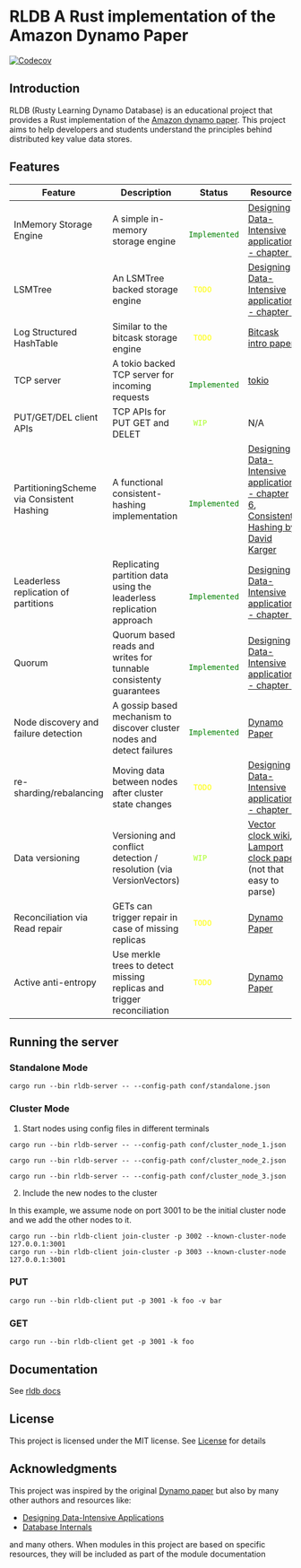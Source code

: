 # RLDB A Rust implementation of the Amazon Dynamo Paper
[![Codecov](https://codecov.io/github/rcmgleite/rldb/coverage.svg?branch=master)](https://codecov.io/gh/rcmgleite/rldb)

## Introduction
RLDB (Rusty Learning Dynamo Database) is an educational project that provides a Rust implementation of the [Amazon dynamo paper](https://www.allthingsdistributed.com/files/amazon-dynamo-sosp2007.pdf). This project aims to help developers and students understand the principles behind distributed key value data stores.

## Features
| Feature | Description | Status | Resources |
| --- | --- | --- | --- |
| InMemory Storage Engine | A simple in-memory storage engine | <code style="color : green"> Implemented </code> | [Designing Data-Intensive applications - chapter 3](https://www.oreilly.com/library/view/designing-data-intensive-applications/9781491903063/) | 
| LSMTree | An LSMTree backed storage engine | <code style="color : yellow"> TODO </code> | [Designing Data-Intensive applications - chapter 3](https://www.oreilly.com/library/view/designing-data-intensive-applications/9781491903063/) |
| Log Structured HashTable | Similar to the bitcask storage engine | <code style="color : yellow"> TODO </code> | [Bitcask intro paper](https://riak.com/assets/bitcask-intro.pdf) |
| TCP server | A tokio backed TCP server for incoming requests | <code style="color : green"> Implemented </code> | [tokio](https://github.com/tokio-rs/tokio) |
| PUT/GET/DEL client APIs | TCP APIs for PUT GET and DELET | <code style="color : greenyellow"> WIP </code> | N/A |
| PartitioningScheme via Consistent Hashing | A functional consistent-hashing implementation | <code style="color : green"> Implemented </code> | [Designing Data-Intensive applications - chapter 6](https://www.oreilly.com/library/view/designing-data-intensive-applications/9781491903063/), [Consistent Hashing by David Karger](https://cs.brown.edu/courses/csci2950-u/papers/chash99www.pdf) |
| Leaderless replication of partitions | Replicating partition data using the leaderless replication approach | <code style="color : green"> Implemented </code> | [Designing Data-Intensive applications - chapter 5](https://www.oreilly.com/library/view/designing-data-intensive-applications/9781491903063/) |
| Quorum | Quorum based reads and writes for tunnable consistenty guarantees | <code style="color : green"> Implemented </code> | [Designing Data-Intensive applications - chapter 5](https://www.oreilly.com/library/view/designing-data-intensive-applications/9781491903063/) |
| Node discovery and failure detection| A gossip based mechanism to discover cluster nodes and detect failures | <code style="color : green"> Implemented </code> | [Dynamo Paper](https://www.allthingsdistributed.com/files/amazon-dynamo-sosp2007.pdf)
| re-sharding/rebalancing | Moving data between nodes after cluster state changes | <code style="color : yellow"> TODO </code> | [Designing Data-Intensive applications - chapter 6](https://www.oreilly.com/library/view/designing-data-intensive-applications/9781491903063/) |
| Data versioning | Versioning and conflict detection / resolution (via VersionVectors) | <code style="color : greenyellow"> WIP </code> | [Vector clock wiki](https://en.wikipedia.org/wiki/Vector_clock), [Lamport clock paper](https://lamport.azurewebsites.net/pubs/time-clocks.pdf) (not that easy to parse)
| Reconciliation via Read repair | GETs can trigger repair in case of missing replicas | <code style="color : yellow"> TODO </code> | [Dynamo Paper](https://www.allthingsdistributed.com/files/amazon-dynamo-sosp2007.pdf)
| Active anti-entropy | Use merkle trees to detect missing replicas and trigger reconciliation | <code style="color : yellow"> TODO </code> | [Dynamo Paper](https://www.allthingsdistributed.com/files/amazon-dynamo-sosp2007.pdf)

## Running the server

### Standalone Mode
```
cargo run --bin rldb-server -- --config-path conf/standalone.json
```

### Cluster Mode


1. Start nodes using config files in different terminals
```
cargo run --bin rldb-server -- --config-path conf/cluster_node_1.json
```
```
cargo run --bin rldb-server -- --config-path conf/cluster_node_2.json
```
```
cargo run --bin rldb-server -- --config-path conf/cluster_node_3.json
```

2. Include the new nodes to the cluster

In this example, we assume node on port 3001 to be the initial cluster node and we add the other nodes to it.

```
cargo run --bin rldb-client join-cluster -p 3002 --known-cluster-node 127.0.0.1:3001
cargo run --bin rldb-client join-cluster -p 3003 --known-cluster-node 127.0.0.1:3001
```

### PUT
```
cargo run --bin rldb-client put -p 3001 -k foo -v bar
```

### GET
```
cargo run --bin rldb-client get -p 3001 -k foo
```

## Documentation
See [rldb docs](https://docs.rs/rldb/latest/rldb/)

## License
This project is licensed under the MIT license.
See [License](https://github.com/rcmgleite/rldb/blob/master/LICENSE) for details

## Acknowledgments

This project was inspired by the original [Dynamo paper](https://www.allthingsdistributed.com/files/amazon-dynamo-sosp2007.pdf) but also by many other authors and resources like:

- [Designing Data-Intensive Applications](https://www.oreilly.com/library/view/designing-data-intensive-applications/9781491903063/)
- [Database Internals](https://www.databass.dev/)

and many others. When modules in this project are based on specific resources, they will be included as part of the module documentation